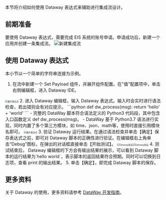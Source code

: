 本节将介绍如何使用 Dataway 表达式来辅助进行集成流设计。

## 前期准备
要使用 Dataway 表达式，需要完成 EIS 系统的账号申请。申请成功后，新建一个应用并创建一条集成流。
![新建集成流](https://main.qcloudimg.com/raw/b0df15e96d56242845f0e5a8448f67cc/%E6%96%B0%E5%BB%BA%E9%9B%86%E6%88%90%E6%B5%81.png)


## 使用 Dataway 表达式
本小节以一个简单的字符串连接为示例。
1. 在流中新建一个 Set Payload 组件，并展开组件配置。在"值"配置项中，单击右侧编辑框，进入 Dataway IDE。
 <img src="https://main.qcloudimg.com/raw/c873322f49b212160677771e94e4e82f/%E5%B1%95%E5%BC%80%E8%A1%A8%E8%BE%BE%E5%BC%8F.png" alt="展开表达式" style="zoom:50%;" />
2. 进入 Dataway 编辑框，输入 Dataway 表达式。输入时会实时进行语法检查，若出错则会有对应提示。
```python
def dw_process(msg):
    return 'hello' + 'world'
```
 - 完整的 DataWay 脚本符合语法定义的 Python3 代码段，其中包含入口函数定义 def dw_process(msg)。
 - DataWay 基于 Python3.7 语法进行实现，同时内置了多个第三方模块，如 time、json、math等，使用时直接引用模块名即可。
<img src="https://main.qcloudimg.com/raw/14d7cd6aba355a2d7bc3cc9ca032b9d9/%E7%BC%96%E8%BE%91%E8%A1%A8%E8%BE%BE%E5%BC%8F.png" alt="展开表达式" style="zoom:50%;" />
3. 验证 Dataway 运行结果。在通过语法检查并单击【确定】保存表达式之前，即可对 Dataway 脚本的正确性进行验证。在编辑框右上角单击“Debug”图标，在弹出的对话框直接单击【开始测试】。
 <img src="https://main.qcloudimg.com/raw/5d87bf7467bf9d3e9174d445ba486b53/dataway%E9%AA%8C%E8%AF%811.png" alt="Dataway验证" style="zoom:50%;" /><img src="https://main.qcloudimg.com/raw/f19c60be2803d95ee968e8233e4ae920/dataway%E9%AA%8C%E8%AF%812.png" alt="Dataway验证" style="zoom:50%;" />
4. 测试结束后， Dataway 编辑框的下方会有输出结果的展示，可以看到 Dataway 脚本的运行结果为`hello world`，表示脚本的返回结果符合预期。同时可以切换到日志项，查看 print 的输出结果。
5. 单击【确定】，即完成 Dataway 脚本的保存。

## 更多资料
关于 Dataway 的使用，更多资料请参考 [DataWay 开发指南](https://cloud.tencent.com/document/product/1270/55571)。
